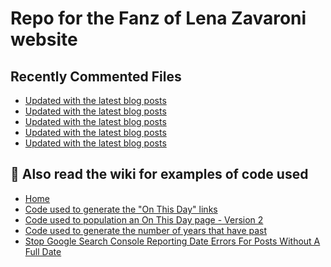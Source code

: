 # Repo for the Fanz of Lena Zavaroni website

## Recently Commented Files
<!-- BLOG-POST-LIST:START -->
- [Updated with the latest blog posts](https://github.com/FanzOfLenaZavaroni/fanzoflenazavaroni.github.io/commit/6099a4858df622c72f4cd8a5810d790c927caa74)
- [Updated with the latest blog posts](https://github.com/FanzOfLenaZavaroni/fanzoflenazavaroni.github.io/commit/61d62a601f5573ac776e4fbd9a4ff65a0bda5b24)
- [Updated with the latest blog posts](https://github.com/FanzOfLenaZavaroni/fanzoflenazavaroni.github.io/commit/e86a02c707f3472c8c58a489ca5a3f28c0a71735)
- [Updated with the latest blog posts](https://github.com/FanzOfLenaZavaroni/fanzoflenazavaroni.github.io/commit/089021144615d51bde503eb70099333b3addb3a1)
- [Updated with the latest blog posts](https://github.com/FanzOfLenaZavaroni/fanzoflenazavaroni.github.io/commit/1318c509df21a1fafd66c536f3eec31ae920d3e5)
<!-- BLOG-POST-LIST:END -->

## :notebook: Also read the wiki for examples of code used
* [Home](https://github.com/FanzOfLenaZavaroni/fanzoflenazavaroni.github.io/wiki)
* [Code used to generate the "On This Day" links](https://github.com/FanzOfLenaZavaroni/fanzoflenazavaroni.github.io/wiki/On-This-Day-Code)
* [Code used to population an On This Day page - Version 2](https://github.com/FanzOfLenaZavaroni/fanzoflenazavaroni.github.io/wiki/Code-used-to-population-an-On-This-Day-page-%E2%80%90-Version-2)
* [Code used to generate the number of years that have past](https://github.com/FanzOfLenaZavaroni/fanzoflenazavaroni.github.io/wiki/Number-of-years-gone-by-code)
* [Stop Google Search Console Reporting Date Errors For Posts Without A Full Date](https://github.com/FanzOfLenaZavaroni/fanzoflenazavaroni.github.io/wiki/Stop-Google-Search-Console-Reporting-Date-Errors-For-Posts-Without-A-Full-Date)
